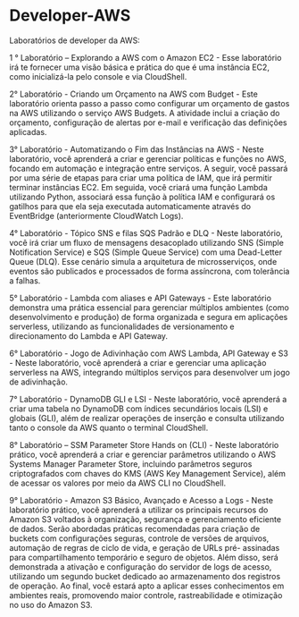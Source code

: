 # Developer-AWS
Laboratórios de developer da AWS:

1 ° Laboratório – Explorando a AWS com o Amazon EC2 - Esse laboratório irá te fornecer uma visão básica e prática do que é uma instância EC2, como inicializá-la pelo console e via CloudShell.

2° Laboratório - Criando um Orçamento na AWS com Budget - Este laboratório orienta passo a passo como configurar um orçamento de gastos na AWS utilizando o serviço AWS Budgets. A atividade inclui a criação do orçamento, configuração de alertas por e-mail e verificação das definições aplicadas.

3° Laboratório - Automatizando o Fim das Instâncias na AWS - Neste laboratório, você aprenderá a criar e gerenciar políticas e funções no AWS, focando em automação e integração entre serviços. A seguir, você passará por uma série de etapas para criar uma política de IAM, que irá permitir terminar instâncias EC2. Em seguida, você criará uma função Lambda utilizando Python, associará essa função à política IAM e configurará os gatilhos para que ela seja executada automaticamente através do EventBridge (anteriormente CloudWatch Logs).

4° Laboratório - Tópico SNS e filas SQS Padrão e DLQ - Neste laboratório, você irá criar um fluxo de mensagens desacoplado utilizando SNS (Simple Notification Service) e SQS (Simple Queue Service) com uma Dead-Letter Queue (DLQ). Esse cenário simula a arquitetura de microsserviços, onde eventos são publicados e processados de forma assíncrona, com tolerância a falhas.

5° Laboratório - Lambda com aliases e API Gateways - Este laboratório demonstra uma prática essencial para gerenciar múltiplos ambientes (como desenvolvimento e produção) de forma organizada e segura em aplicações serverless, utilizando as funcionalidades de versionamento e direcionamento do Lambda e API Gateway.

6° Laboratório - Jogo de Adivinhação com AWS Lambda, API Gateway e S3 - Neste laboratório, você aprenderá a criar e gerenciar uma aplicação serverless na AWS, integrando múltiplos serviços para desenvolver um jogo de adivinhação.

7° Laboratório - DynamoDB GLI e LSI - Neste laboratório, você aprenderá a criar uma tabela no DynamoDB com índices secundários locais (LSI) e globais (GLI), além de realizar operações de inserção e consulta utilizando tanto o console da AWS quanto o terminal CloudShell.

8° Laboratório – SSM Parameter Store Hands on (CLI) - Neste laboratório prático, você aprenderá a criar e gerenciar parâmetros utilizando o AWS Systems Manager Parameter Store, incluindo parâmetros seguros
criptografados com chaves do KMS (AWS Key Management Service), além de acessar os valores por meio da AWS CLI no CloudShell.

9° Laboratório - Amazon S3 Básico, Avançado e Acesso a Logs - Neste laboratório prático, você aprenderá a utilizar os principais recursos do Amazon S3 voltados à organização, segurança e gerenciamento eficiente de dados. Serão abordadas práticas recomendadas para criação de buckets com configurações seguras, controle de versões de arquivos, automação de regras de ciclo de vida, e geração de URLs pré- assinadas para compartilhamento temporário e seguro de objetos. Além disso, será demonstrada a ativação e configuração do servidor de logs de acesso, utilizando um segundo bucket dedicado ao armazenamento dos registros de operação. Ao final, você estará apto a aplicar esses conhecimentos em ambientes reais, promovendo maior controle, rastreabilidade e otimização no uso do Amazon S3.

